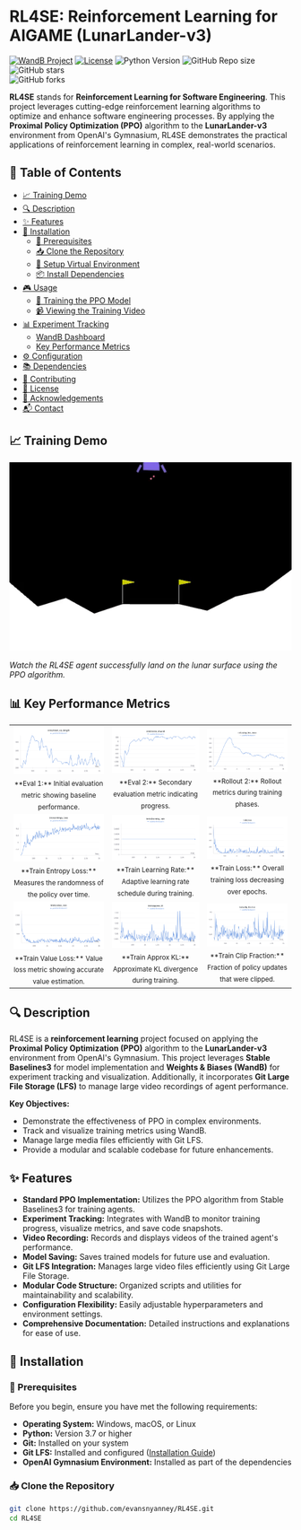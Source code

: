 # RL4SE: Reinforcement Learning for AIGAME (LunarLander-v3)

<!-- WandB Badge -->
[![WandB Project](https://img.shields.io/badge/Weights%20%26%20Biases-Project-blue?logo=wandb)](https://wandb.ai/evansnyanney-ohio-university/sb3-lunar-lander-Evans%20Nyanney?nw=nwuserevansnyanney)
[![License](https://img.shields.io/badge/license-MIT-blue.svg)](https://raw.githubusercontent.com/evansnyanney/RL4SE/main/LICENSE)
![Python Version](https://img.shields.io/badge/python-3.7%2B-blue)
![GitHub Repo size](https://img.shields.io/github/repo-size/evansnyanney/RL4SE)
![GitHub stars](https://img.shields.io/github/stars/evansnyanney/RL4SE?style=social)  
![GitHub forks](https://img.shields.io/github/forks/evansnyanney/RL4SE?style=social)

**RL4SE** stands for **Reinforcement Learning for Software Engineering**. This project leverages cutting-edge reinforcement learning algorithms to optimize and enhance software engineering processes. By applying the **Proximal Policy Optimization (PPO)** algorithm to the **LunarLander-v3** environment from OpenAI's Gymnasium, RL4SE demonstrates the practical applications of reinforcement learning in complex, real-world scenarios.

## 📝 Table of Contents

- [📈 Training Demo](#training-demo)
- [🔍 Description](#description)
- [✨ Features](#features)
- [🚀 Installation](#installation)
  - [🔧 Prerequisites](#prerequisites)
  - [📥 Clone the Repository](#clone-the-repository)
  - [🐍 Setup Virtual Environment](#setup-virtual-environment)
  - [📦 Install Dependencies](#install-dependencies)
- [🎮 Usage](#usage)
  - [🔄 Training the PPO Model](#training-the-ppo-model)
  - [📹 Viewing the Training Video](#viewing-the-training-video)
- [📊 Experiment Tracking](#experiment-tracking)
  - [WandB Dashboard](#wandb-dashboard)
  - [Key Performance Metrics](#key-performance-metrics)
- [⚙️ Configuration](#configuration)
- [📚 Dependencies](#dependencies)
- [🤝 Contributing](#contributing)
- [📜 License](#license)
- [🙏 Acknowledgements](#acknowledgements)
- [📬 Contact](#contact)

## 📈 Training Demo


<img src="https://github.com/evansnyanney/RL4SE/blob/main/training-demo.gif?raw=true" alt="RL4SE Agent Training Demo" width="1000"/>

*Watch the RL4SE agent successfully land on the lunar surface using the PPO algorithm.*




## 📊 Key Performance Metrics

<table>
  <tr>
    <td align="center">
      <img src="https://github.com/evansnyanney/RL4SE/blob/main/performance_metrics/eval1.png?raw=true" alt="Eval 1" width="250"/><br/>
      <sub>**Eval 1:** Initial evaluation metric showing baseline performance.</sub>
    </td>
    <td align="center">
      <img src="https://github.com/evansnyanney/RL4SE/blob/main/performance_metrics/eval2.png?raw=true" alt="Eval 2" width="250"/><br/>
      <sub>**Eval 2:** Secondary evaluation metric indicating progress.</sub>
    </td>
    <td align="center">
      <img src="https://github.com/evansnyanney/RL4SE/blob/main/performance_metrics/rollout2.png?raw=true" alt="Rollout 2" width="250"/><br/>
      <sub>**Rollout 2:** Rollout metrics during training phases.</sub>
    </td>
  </tr>
  <tr>
    <td align="center">
      <img src="https://github.com/evansnyanney/RL4SE/blob/main/performance_metrics/train_entropy_loss.png?raw=true" alt="Train Entropy Loss" width="250"/><br/>
      <sub>**Train Entropy Loss:** Measures the randomness of the policy over time.</sub>
    </td>
    <td align="center">
      <img src="https://github.com/evansnyanney/RL4SE/blob/main/performance_metrics/train_learning_rate.png?raw=true" alt="Train Learning Rate" width="250"/><br/>
      <sub>**Train Learning Rate:** Adaptive learning rate schedule during training.</sub>
    </td>
    <td align="center">
      <img src="https://github.com/evansnyanney/RL4SE/blob/main/performance_metrics/train_loss.png?raw=true" alt="Train Loss" width="250"/><br/>
      <sub>**Train Loss:** Overall training loss decreasing over epochs.</sub>
    </td>
  </tr>
  <tr>
    <td align="center">
      <img src="https://github.com/evansnyanney/RL4SE/blob/main/performance_metrics/train_value_loss.png?raw=true" alt="Train Value Loss" width="250"/><br/>
      <sub>**Train Value Loss:** Value loss metric showing accurate value estimation.</sub>
    </td>
    <td align="center">
      <img src="https://github.com/evansnyanney/RL4SE/blob/main/performance_metrics/train_approx_kl.png?raw=true" alt="Train Approx KL" width="250"/><br/>
      <sub>**Train Approx KL:** Approximate KL divergence during training.</sub>
    </td>
    <td align="center">
      <img src="https://github.com/evansnyanney/RL4SE/blob/main/performance_metrics/train_clip_fraction%20.png?raw=true" alt="Train Clip Fraction" width="250"/><br/>
      <sub>**Train Clip Fraction:** Fraction of policy updates that were clipped.</sub>
    </td>
  </tr>
</table>



## 🔍 Description

RL4SE is a **reinforcement learning** project focused on applying the **Proximal Policy Optimization (PPO)** algorithm to the **LunarLander-v3** environment from OpenAI's Gymnasium. This project leverages **Stable Baselines3** for model implementation and **Weights & Biases (WandB)** for experiment tracking and visualization. Additionally, it incorporates **Git Large File Storage (LFS)** to manage large video recordings of agent performance.

**Key Objectives:**

- Demonstrate the effectiveness of PPO in complex environments.
- Track and visualize training metrics using WandB.
- Manage large media files efficiently with Git LFS.
- Provide a modular and scalable codebase for future enhancements.

## ✨ Features

- **Standard PPO Implementation:** Utilizes the PPO algorithm from Stable Baselines3 for training agents.
- **Experiment Tracking:** Integrates with WandB to monitor training progress, visualize metrics, and save code snapshots.
- **Video Recording:** Records and displays videos of the trained agent's performance.
- **Model Saving:** Saves trained models for future use and evaluation.
- **Git LFS Integration:** Manages large video files efficiently using Git Large File Storage.
- **Modular Code Structure:** Organized scripts and utilities for maintainability and scalability.
- **Configuration Flexibility:** Easily adjustable hyperparameters and environment settings.
- **Comprehensive Documentation:** Detailed instructions and explanations for ease of use.

## 🚀 Installation

### 🔧 Prerequisites

Before you begin, ensure you have met the following requirements:

- **Operating System:** Windows, macOS, or Linux
- **Python:** Version 3.7 or higher
- **Git:** Installed on your system
- **Git LFS:** Installed and configured ([Installation Guide](https://git-lfs.github.com/))
- **OpenAI Gymnasium Environment:** Installed as part of the dependencies

### 📥 Clone the Repository

```bash
git clone https://github.com/evansnyanney/RL4SE.git
cd RL4SE
